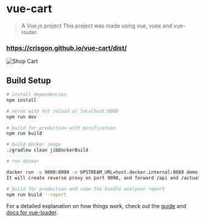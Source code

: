 # vue-cart

> A Vue.js project
> This project was made using vue, vuex and vue-router.

### https://crisgon.github.io/vue-cart/dist/

![Shop Cart](https://i.imgur.com/yKYJdV3.gif)

## Build Setup

``` bash
# install dependencies
npm install

# serve with hot reload at localhost:8080
npm run dev

# build for production with minification
npm run build

# build docker image
./gradlew clean jibDockerBuild

# run docker

docker run -p 9000:8090 -e UPSTREAM_URL=host.docker.internal:8080 demo-shop-ui:latest
It will create reverse proxy on port 9000, and forward /api and /actuator requests to localhost:8080

# build for production and view the bundle analyzer report
npm run build --report
```

For a detailed explanation on how things work, check out the [guide](http://vuejs-templates.github.io/webpack/) and [docs for vue-loader](http://vuejs.github.io/vue-loader).
